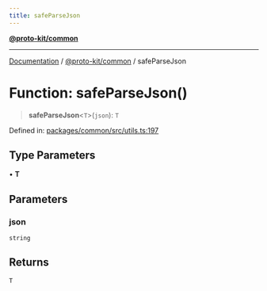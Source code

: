 ```yaml
---
title: safeParseJson
---
```


[**@proto-kit/common**](../README.md)

***

[Documentation](../../../README.md) / [@proto-kit/common](../README.md) / safeParseJson

# Function: safeParseJson()

> **safeParseJson**\<`T`\>(`json`): `T`

Defined in: [packages/common/src/utils.ts:197](https://github.com/proto-kit/framework/blob/4d6b3b6da51b3edee0fbf25ce72c1f59ec61e891/packages/common/src/utils.ts#L197)

## Type Parameters

• **T**

## Parameters

### json

`string`

## Returns

`T`
